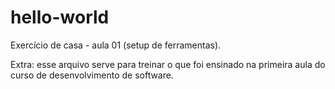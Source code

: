 # hello-world
Exercício de casa - aula 01 (setup de ferramentas).

Extra: esse arquivo serve para treinar o que foi ensinado na primeira aula do curso de desenvolvimento de software.